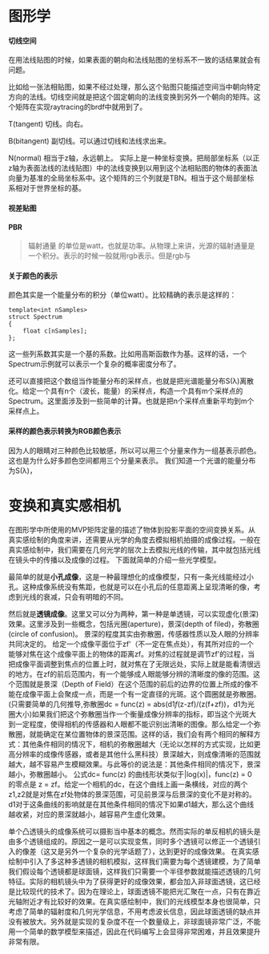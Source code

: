 # 图形学

#### 切线空间
在用法线贴图的时候，如果表面的朝向和法线贴图的坐标系不一致的话结果就会有问题。

比如给一张法相贴图，如果不经过处理，那么这个贴图只能描述空间当中朝向特定方向的法线。切线空间就是把这个固定朝向的法线变换到另外一个朝向的矩阵。这个矩阵在实现raytracing的brdf中就用到了。

T(tangent)  切线。向右。

B(bitangent)  副切线。可以通过切线和法线求出来。

N(normal) 相当于z轴，永远朝上。
实际上是一种坐标变换。把局部坐标系（以正z轴为表面法线的法线贴图）中的法线变换到以用到这个法相贴图的物体的表面法向量为基准的全局坐标系中。这个矩阵的三个列就是TBN。相当于这个局部坐标系相对于世界坐标的基。

#### 视差贴图


#### PBR

>辐射通量 的单位是watt，也就是功率。从物理上来讲，光源的辐射通量是一个积分。表示的时候一般就用rgb表示。但是rgb与


#### 关于颜色的表示

颜色其实是一个能量分布的积分（单位watt）。比较精确的表示是这样的：

```
template<int nSamples>
struct Spectrum
{
    float c[nSamples];
};
```
这一些列系数其实是一个基的系数。比如用高斯函数作为基。这样的话，一个Spectrum示例就可以表示一个复杂的概率密度分布了。

还可以直接把这个数组当作能量分布的采样点，也就是把光谱能量分布S(λ)离散化。给定一个具有n个（波长，能量）的采样点，构造一个具有m个采样点的Spectrum。这里面涉及到一些简单的计算。也就是把n个采样点重新平均到m个采样点上。

#### 采样的颜色表示转换为RGB颜色表示

因为人的眼睛对三种颜色比较敏感，所以可以用三个分量来作为一组基表示颜色。这也是为什么好多颜色空间都用三个分量来表示。
我们知道一个光谱的能量分布为S(λ)，


# 变换和真实感相机
在图形学中所使用的MVP矩阵定量的描述了物体到投影平面的空间变换关系。从真实感绘制的角度来讲，还需要从光学的角度去模拟相机拍摄的成像过程。一般在真实感绘制中，我们需要在几何光学的层次上去模拟光线的传输，其中就包括光线在镜头中的传播以及成像的过程。
下面就简单的介绍一些光学模型。

最简单的就是**小孔成像**，这是一种最理想化的成像模型，只有一条光线能经过小孔。这种成像系统没有焦距，也就是可以在小孔后的任意距离上呈现清晰的像，考虑到光线的衰减，只会有明暗的不同。

然后就是**透镜成像**。这里又可以分为两种，第一种是单透镜，可以实现虚化(景深)效果。这里涉及到一些概念，包括光圈(aperture)，景深(depth of filed)，弥散圈(circle of confusion)。
景深的程度其实由弥散圈，传感器性质以及人眼的分辨率共同决定的。
给定一个成像平面位于zf'（不一定在焦点处），有其所对应的一个能够对焦在这个成像平面上的物体的距离zf。对焦的过程就是调节zf'的过程，当把成像平面调整到焦点的位置上时，就对焦在了无限远处，实际上就是能看清很远的地方。在zf的前后范围内，有一个能够成人眼能够分辨的清晰度的像的范围。这个范围就是景深（Depth of Field）在这个范围的前后的边界的位置上所成的像不能在成像平面上会聚成一点，而是一个有一定直径的光斑。这个圆圈就是弥散圈。(只需要简单的几何推导,弥散圈dc = func(z) = abs(d1*f*(z-zf)/(z(f+zf))，d1为光圈大小)如果我们把这个弥散圈当作一个衡量成像分辨率的指标，即当这个光斑大到一定程度，使得相机的传感器和人眼都不能识别出清晰的图像。那么给定一个弥散圈，就能确定在某位置物体的景深范围。这样的话，我们会有两个相同的解释方式：其他条件相同的情况下，相机的弥散圈越大（无论以怎样的方式实现，比如更高分辨率的成像传感器，或者是其他什么黑科技）景深越大，则成像清晰的范围就越大，越不容易产生模糊效果。与此等价的说法是：其他条件相同的情况下，景深越小，弥散圈越小。
公式dc= func(z) 的曲线形状类似于|log(x)|，func(z) = 0 的零点是 z = zf。给定一个相机的dc，在这个曲线上画一条横线，对应的两个z1,z2就是对焦在zf处物体的景深范围，可见前景深与后景深的变化不是对称的。d1对于这条曲线的影响就是在其他条件相同的情况下如果d1越大，那么这个曲线越收紧，对应的景深就越小，越容易产生虚化效果。

单个凸透镜头的成像系统可以摄影当中基本的概念。然而实际的单反相机的镜头是由多个透镜组成的。原因之一是可以实现变焦，同时多个透镜可以修正一个透镜引入的像差（这又是另外一个复杂的光学话题了），达到更好的成像效果。
在真实感绘制中引入了多这种多透镜的相机模拟，这样我们需要为每个透镜建模，为了简单我们假设每个透镜都是球面镜，这样我们只需要一个半径参数就能描述透镜的几何特征。实际的相机镜头中为了获得更好的成像效果，都会加入非球面透镜，这已经是比较现代的技术了。因为在理论上，球面透镜不能把光汇聚在一点，只有在靠近光轴附近才有比较好的效果。在真实感绘制中，我们的光线模型本身也很简单，只考虑了简单的辐射度和几何光学信息，不用考虑波长信息，因此球面透镜的缺点并没有被放大。另外就是实现的复杂度不在一个数量级上，非球面镜非常广泛，不能用一个简单的数学模型来描述，因此在代码编写上会显得非常困难，并且效果提升非常有限。